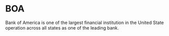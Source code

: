 # BOA
Bank of America is one of the largest financial institution in the United State operation across all states as one of the leading bank.
